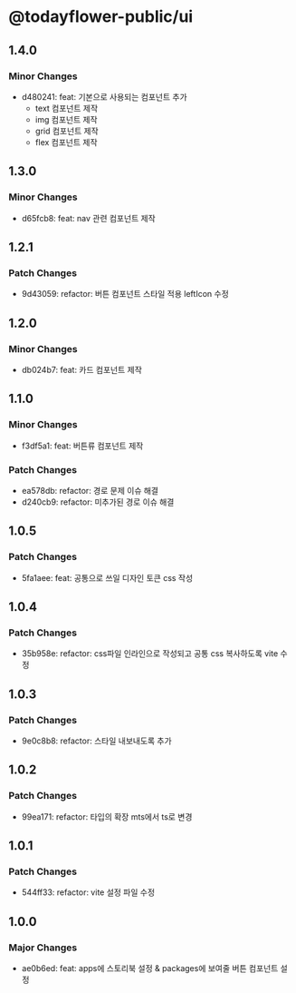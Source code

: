# @todayflower-public/ui

## 1.4.0

### Minor Changes

- d480241: feat: 기본으로 사용되는 컴포넌트 추가
  - text 컴포넌트 제작
  - img 컴포넌트 제작
  - grid 컴포넌트 제작
  - flex 컴포넌트 제작

## 1.3.0

### Minor Changes

- d65fcb8: feat: nav 관련 컴포넌트 제작

## 1.2.1

### Patch Changes

- 9d43059: refactor: 버튼 컴포넌트 스타일 적용 leftIcon 수정

## 1.2.0

### Minor Changes

- db024b7: feat: 카드 컴포넌트 제작

## 1.1.0

### Minor Changes

- f3df5a1: feat: 버튼류 컴포넌트 제작

### Patch Changes

- ea578db: refactor: 경로 문제 이슈 해결
- d240cb9: refactor: 미추가된 경로 이슈 해결

## 1.0.5

### Patch Changes

- 5fa1aee: feat: 공통으로 쓰일 디자인 토큰 css 작성

## 1.0.4

### Patch Changes

- 35b958e: refactor: css파일 인라인으로 작성되고 공통 css 복사하도록 vite 수정

## 1.0.3

### Patch Changes

- 9e0c8b8: refactor: 스타일 내보내도록 추가

## 1.0.2

### Patch Changes

- 99ea171: refactor: 타입의 확장 mts에서 ts로 변경

## 1.0.1

### Patch Changes

- 544ff33: refactor: vite 설정 파일 수정

## 1.0.0

### Major Changes

- ae0b6ed: feat: apps에 스토리북 설정 & packages에 보여줄 버튼 컴포넌트 설정
